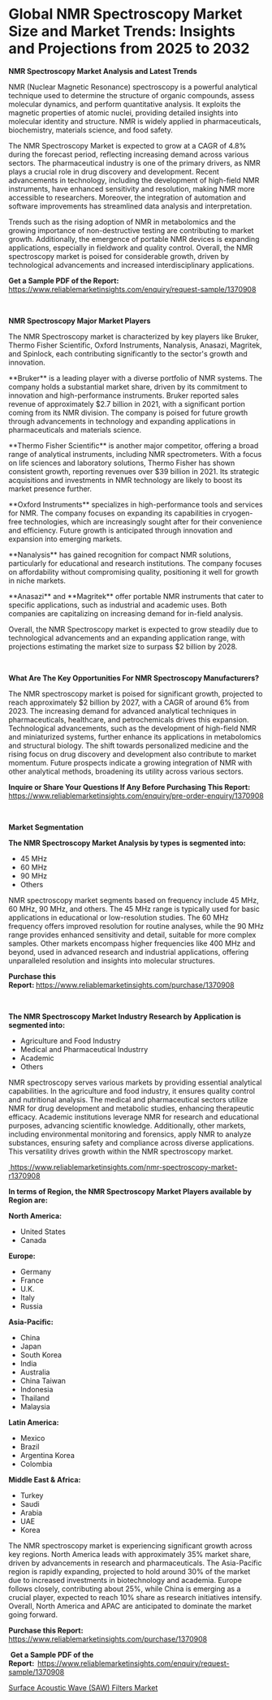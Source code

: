 <p><h1>Global NMR Spectroscopy Market Size and Market Trends: Insights and Projections from 2025 to 2032</h1></p><p><strong>NMR Spectroscopy Market Analysis and Latest Trends</strong></p>
<p><p>NMR (Nuclear Magnetic Resonance) spectroscopy is a powerful analytical technique used to determine the structure of organic compounds, assess molecular dynamics, and perform quantitative analysis. It exploits the magnetic properties of atomic nuclei, providing detailed insights into molecular identity and structure. NMR is widely applied in pharmaceuticals, biochemistry, materials science, and food safety.</p><p>The NMR Spectroscopy Market is expected to grow at a CAGR of 4.8% during the forecast period, reflecting increasing demand across various sectors. The pharmaceutical industry is one of the primary drivers, as NMR plays a crucial role in drug discovery and development. Recent advancements in technology, including the development of high-field NMR instruments, have enhanced sensitivity and resolution, making NMR more accessible to researchers. Moreover, the integration of automation and software improvements has streamlined data analysis and interpretation.</p><p>Trends such as the rising adoption of NMR in metabolomics and the growing importance of non-destructive testing are contributing to market growth. Additionally, the emergence of portable NMR devices is expanding applications, especially in fieldwork and quality control. Overall, the NMR spectroscopy market is poised for considerable growth, driven by technological advancements and increased interdisciplinary applications.</p></p>
<p><strong>Get a Sample PDF of the Report:&nbsp;</strong> <a href="https://www.reliablemarketinsights.com/enquiry/request-sample/1370908?utm_campaign=3005&utm_medium=2&utm_source=Github&utm_content=ia&utm_term=22032025&utm_id=nmr-spectroscopy">https://www.reliablemarketinsights.com/enquiry/request-sample/1370908</a></p>
<p>&nbsp;</p>
<p><strong>NMR Spectroscopy Major Market Players</strong></p>
<p><p>The NMR Spectroscopy market is characterized by key players like Bruker, Thermo Fisher Scientific, Oxford Instruments, Nanalysis, Anasazi, Magritek, and Spinlock, each contributing significantly to the sector's growth and innovation.</p><p>**Bruker** is a leading player with a diverse portfolio of NMR systems. The company holds a substantial market share, driven by its commitment to innovation and high-performance instruments. Bruker reported sales revenue of approximately $2.7 billion in 2021, with a significant portion coming from its NMR division. The company is poised for future growth through advancements in technology and expanding applications in pharmaceuticals and materials science.</p><p>**Thermo Fisher Scientific** is another major competitor, offering a broad range of analytical instruments, including NMR spectrometers. With a focus on life sciences and laboratory solutions, Thermo Fisher has shown consistent growth, reporting revenues over $39 billion in 2021. Its strategic acquisitions and investments in NMR technology are likely to boost its market presence further.</p><p>**Oxford Instruments** specializes in high-performance tools and services for NMR. The company focuses on expanding its capabilities in cryogen-free technologies, which are increasingly sought after for their convenience and efficiency. Future growth is anticipated through innovation and expansion into emerging markets.</p><p>**Nanalysis** has gained recognition for compact NMR solutions, particularly for educational and research institutions. The company focuses on affordability without compromising quality, positioning it well for growth in niche markets.</p><p>**Anasazi** and **Magritek** offer portable NMR instruments that cater to specific applications, such as industrial and academic uses. Both companies are capitalizing on increasing demand for in-field analysis.</p><p>Overall, the NMR Spectroscopy market is expected to grow steadily due to technological advancements and an expanding application range, with projections estimating the market size to surpass $2 billion by 2028.</p></p>
<p>&nbsp;</p>
<p><strong>What Are The Key Opportunities For NMR Spectroscopy Manufacturers?</strong></p>
<p><p>The NMR spectroscopy market is poised for significant growth, projected to reach approximately $2 billion by 2027, with a CAGR of around 6% from 2023. The increasing demand for advanced analytical techniques in pharmaceuticals, healthcare, and petrochemicals drives this expansion. Technological advancements, such as the development of high-field NMR and miniaturized systems, further enhance its applications in metabolomics and structural biology. The shift towards personalized medicine and the rising focus on drug discovery and development also contribute to market momentum. Future prospects indicate a growing integration of NMR with other analytical methods, broadening its utility across various sectors.</p></p>
<p><strong>Inquire or Share Your Questions If Any Before Purchasing This Report:</strong> <a href="https://www.reliablemarketinsights.com/enquiry/pre-order-enquiry/1370908?utm_campaign=3005&utm_medium=2&utm_source=Github&utm_content=ia&utm_term=22032025&utm_id=nmr-spectroscopy">https://www.reliablemarketinsights.com/enquiry/pre-order-enquiry/1370908</a></p>
<p>&nbsp;</p>
<p><strong>Market Segmentation</strong></p>
<p><strong>The NMR Spectroscopy Market Analysis by types is segmented into:</strong></p>
<p><ul><li>45 MHz</li><li>60 MHz</li><li>90 MHz</li><li>Others</li></ul></p>
<p><p>NMR spectroscopy market segments based on frequency include 45 MHz, 60 MHz, 90 MHz, and others. The 45 MHz range is typically used for basic applications in educational or low-resolution studies. The 60 MHz frequency offers improved resolution for routine analyses, while the 90 MHz range provides enhanced sensitivity and detail, suitable for more complex samples. Other markets encompass higher frequencies like 400 MHz and beyond, used in advanced research and industrial applications, offering unparalleled resolution and insights into molecular structures.</p></p>
<p><strong>Purchase this Report:&nbsp;</strong><a href="https://www.reliablemarketinsights.com/purchase/1370908?utm_campaign=3005&utm_medium=2&utm_source=Github&utm_content=ia&utm_term=22032025&utm_id=nmr-spectroscopy">https://www.reliablemarketinsights.com/purchase/1370908</a></p>
<p>&nbsp;</p>
<p><strong>The NMR Spectroscopy Market Industry Research by Application is segmented into:</strong></p>
<p><ul><li>Agriculture and Food Industry</li><li>Medical and Pharmaceutical Industrry</li><li>Academic</li><li>Others</li></ul></p>
<p><p>NMR spectroscopy serves various markets by providing essential analytical capabilities. In the agriculture and food industry, it ensures quality control and nutritional analysis. The medical and pharmaceutical sectors utilize NMR for drug development and metabolic studies, enhancing therapeutic efficacy. Academic institutions leverage NMR for research and educational purposes, advancing scientific knowledge. Additionally, other markets, including environmental monitoring and forensics, apply NMR to analyze substances, ensuring safety and compliance across diverse applications. This versatility drives growth within the NMR spectroscopy market.</p></p>
<p><a href="https://www.reliablemarketinsights.com/nmr-spectroscopy-market-r1370908?utm_campaign=3005&utm_medium=2&utm_source=Github&utm_content=ia&utm_term=22032025&utm_id=nmr-spectroscopy">&nbsp;https://www.reliablemarketinsights.com/nmr-spectroscopy-market-r1370908</a></p>
<p><strong>In terms of Region, the NMR Spectroscopy Market Players available by Region are:</strong></p>
<p>
    <p> <strong> North America: </strong>
        <ul>
            <li>United States</li>
            <li>Canada</li>
        </ul>
        </p> 
    <p> <strong> Europe: </strong>
        <ul>
            <li>Germany</li>
            <li>France</li>
            <li>U.K.</li>
            <li>Italy</li>
            <li>Russia</li>
        </ul>
        </p> 
    <p> <strong> Asia-Pacific: </strong>
        <ul>
            <li>China</li>
            <li>Japan</li>
            <li>South Korea</li>
            <li>India</li>
            <li>Australia</li>
            <li>China Taiwan</li>
            <li>Indonesia</li>
            <li>Thailand</li>
            <li>Malaysia</li>
        </ul>
        </p> 
    <p> <strong> Latin America: </strong>
        <ul>
            <li>Mexico</li>
            <li>Brazil</li>
            <li>Argentina Korea</li>
            <li>Colombia</li>
        </ul>
        </p> 
    <p> <strong> Middle East & Africa: </strong>
        <ul>
            <li>Turkey</li>
            <li>Saudi</li>
            <li>Arabia</li>
            <li>UAE</li>
            <li>Korea</li>
        </ul>
    </p>
    </p>
<p><p>The NMR spectroscopy market is experiencing significant growth across key regions. North America leads with approximately 35% market share, driven by advancements in research and pharmaceuticals. The Asia-Pacific region is rapidly expanding, projected to hold around 30% of the market due to increased investments in biotechnology and academia. Europe follows closely, contributing about 25%, while China is emerging as a crucial player, expected to reach 10% share as research initiatives intensify. Overall, North America and APAC are anticipated to dominate the market going forward.</p></p>
<p><strong>Purchase this Report: </strong><a href="https://www.reliablemarketinsights.com/purchase/1370908?utm_campaign=3005&utm_medium=2&utm_source=Github&utm_content=ia&utm_term=22032025&utm_id=nmr-spectroscopy">https://www.reliablemarketinsights.com/purchase/1370908</a></p>
<p>&nbsp;<strong>Get a Sample PDF of the Report:&nbsp;&nbsp;</strong><a href="https://www.reliablemarketinsights.com/enquiry/request-sample/1370908?utm_campaign=3005&utm_medium=2&utm_source=Github&utm_content=ia&utm_term=22032025&utm_id=nmr-spectroscopy">https://www.reliablemarketinsights.com/enquiry/request-sample/1370908</a></p>
<p><strong></strong></p>
<p><p><a href="https://github.com/deyniphytic/Market-Research-Report-List-1/blob/main/surface-acoustic-wave-saw-filters-market.md?utm_campaign=3005&utm_medium=2&utm_source=Github&utm_content=ia&utm_term=22032025&utm_id=nmr-spectroscopy">Surface Acoustic Wave (SAW) Filters Market</a></p></p>